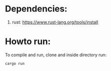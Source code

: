 # Dependencies:
1. rust: https://www.rust-lang.org/tools/install

# Howto run:
To compile and run, clone and inside directory run:
```bash
cargo run
```